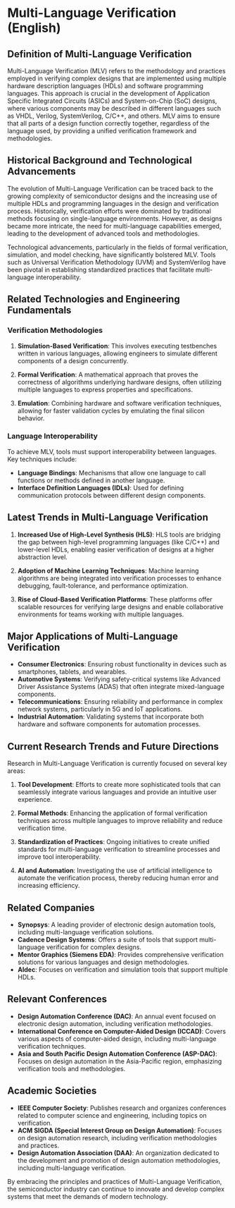# Multi-Language Verification (English)

## Definition of Multi-Language Verification

Multi-Language Verification (MLV) refers to the methodology and practices employed in verifying complex designs that are implemented using multiple hardware description languages (HDLs) and software programming languages. This approach is crucial in the development of Application Specific Integrated Circuits (ASICs) and System-on-Chip (SoC) designs, where various components may be described in different languages such as VHDL, Verilog, SystemVerilog, C/C++, and others. MLV aims to ensure that all parts of a design function correctly together, regardless of the language used, by providing a unified verification framework and methodologies.

## Historical Background and Technological Advancements

The evolution of Multi-Language Verification can be traced back to the growing complexity of semiconductor designs and the increasing use of multiple HDLs and programming languages in the design and verification process. Historically, verification efforts were dominated by traditional methods focusing on single-language environments. However, as designs became more intricate, the need for multi-language capabilities emerged, leading to the development of advanced tools and methodologies.

Technological advancements, particularly in the fields of formal verification, simulation, and model checking, have significantly bolstered MLV. Tools such as Universal Verification Methodology (UVM) and SystemVerilog have been pivotal in establishing standardized practices that facilitate multi-language interoperability.

## Related Technologies and Engineering Fundamentals

### Verification Methodologies

1. **Simulation-Based Verification**: This involves executing testbenches written in various languages, allowing engineers to simulate different components of a design concurrently.
   
2. **Formal Verification**: A mathematical approach that proves the correctness of algorithms underlying hardware designs, often utilizing multiple languages to express properties and specifications.

3. **Emulation**: Combining hardware and software verification techniques, allowing for faster validation cycles by emulating the final silicon behavior.

### Language Interoperability

To achieve MLV, tools must support interoperability between languages. Key techniques include:
- **Language Bindings**: Mechanisms that allow one language to call functions or methods defined in another language.
- **Interface Definition Languages (IDLs)**: Used for defining communication protocols between different design components.

## Latest Trends in Multi-Language Verification

1. **Increased Use of High-Level Synthesis (HLS)**: HLS tools are bridging the gap between high-level programming languages (like C/C++) and lower-level HDLs, enabling easier verification of designs at a higher abstraction level.

2. **Adoption of Machine Learning Techniques**: Machine learning algorithms are being integrated into verification processes to enhance debugging, fault-tolerance, and performance optimization.

3. **Rise of Cloud-Based Verification Platforms**: These platforms offer scalable resources for verifying large designs and enable collaborative environments for teams working with multiple languages.

## Major Applications of Multi-Language Verification

- **Consumer Electronics**: Ensuring robust functionality in devices such as smartphones, tablets, and wearables.
- **Automotive Systems**: Verifying safety-critical systems like Advanced Driver Assistance Systems (ADAS) that often integrate mixed-language components.
- **Telecommunications**: Ensuring reliability and performance in complex network systems, particularly in 5G and IoT applications.
- **Industrial Automation**: Validating systems that incorporate both hardware and software components for automation processes.

## Current Research Trends and Future Directions

Research in Multi-Language Verification is currently focused on several key areas:

1. **Tool Development**: Efforts to create more sophisticated tools that can seamlessly integrate various languages and provide an intuitive user experience.
   
2. **Formal Methods**: Enhancing the application of formal verification techniques across multiple languages to improve reliability and reduce verification time.

3. **Standardization of Practices**: Ongoing initiatives to create unified standards for multi-language verification to streamline processes and improve tool interoperability.

4. **AI and Automation**: Investigating the use of artificial intelligence to automate the verification process, thereby reducing human error and increasing efficiency.

## Related Companies

- **Synopsys**: A leading provider of electronic design automation tools, including multi-language verification solutions.
- **Cadence Design Systems**: Offers a suite of tools that support multi-language verification for complex designs.
- **Mentor Graphics (Siemens EDA)**: Provides comprehensive verification solutions for various languages and design methodologies.
- **Aldec**: Focuses on verification and simulation tools that support multiple HDLs.

## Relevant Conferences

- **Design Automation Conference (DAC)**: An annual event focused on electronic design automation, including verification methodologies.
- **International Conference on Computer-Aided Design (ICCAD)**: Covers various aspects of computer-aided design, including multi-language verification techniques.
- **Asia and South Pacific Design Automation Conference (ASP-DAC)**: Focuses on design automation in the Asia-Pacific region, emphasizing verification tools and methodologies.

## Academic Societies

- **IEEE Computer Society**: Publishes research and organizes conferences related to computer science and engineering, including topics on verification.
- **ACM SIGDA (Special Interest Group on Design Automation)**: Focuses on design automation research, including verification methodologies and practices.
- **Design Automation Association (DAA)**: An organization dedicated to the development and promotion of design automation methodologies, including multi-language verification.

By embracing the principles and practices of Multi-Language Verification, the semiconductor industry can continue to innovate and develop complex systems that meet the demands of modern technology.
